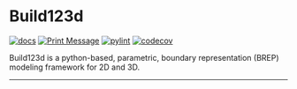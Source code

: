 # Build123d

[![docs](https://img.shields.io/badge/docs-passing-brightgreen.svg)](link-to-docs)
[![Print Message](https://github.com/mohit-vectra/test_install_package/actions/workflows/print_msg.yml/badge.svg?branch=main&cache-bust=1)](https://github.com/mohit-vectra/test_install_package/actions/workflows/print_msg.yml)
[![pylint](https://img.shields.io/badge/pylint-passing-brightgreen.svg)](link-to-pylint-results)
[![codecov](https://img.shields.io/badge/codecov-96%25-brightgreen.svg)](link-to-codecov)

Build123d is a python-based, parametric, boundary representation (BREP) modeling framework for 2D and 3D.

----
